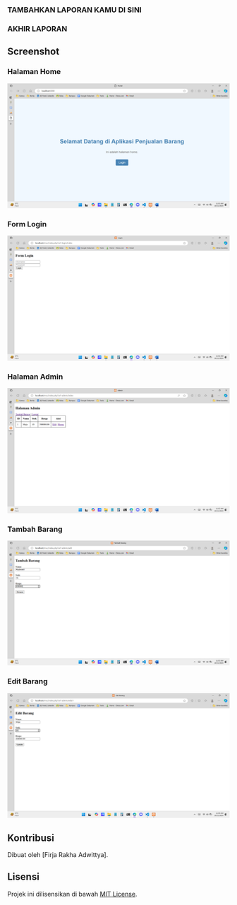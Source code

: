 ### TAMBAHKAN LAPORAN KAMU DI SINI




### AKHIR LAPORAN

## Screenshot

### Halaman Home

![Halaman Home](screenshot/home.png)

### Form Login

![Form Login](screenshot/login.png)

### Halaman Admin

![Halaman Admin](screenshot/admin.png)

### Tambah Barang

![Tambah Barang](screenshot/add.png)

### Edit Barang

![Edit Barang](screenshot/edit.png)

## Kontribusi

Dibuat oleh [Firja Rakha Adwittya].

## Lisensi

Projek ini dilisensikan di bawah [MIT License](LICENSE).
